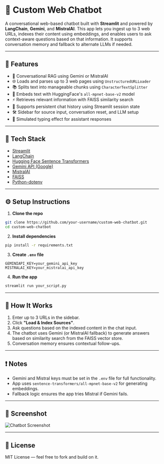 
# 🤖 Custom Web Chatbot

A conversational web-based chatbot built with **Streamlit** and powered by **LangChain**, **Gemini**, and **MistralAI**. This app lets you ingest up to 3 web URLs, indexes their content using embeddings, and enables users to ask context-aware questions based on that information. It supports conversation memory and fallback to alternate LLMs if needed.

---

## 🚀 Features

- 🧠 Conversational RAG using Gemini or MistralAI
- 🌐 Loads and parses up to 3 web pages using `UnstructuredURLLoader`
- 📚 Splits text into manageable chunks using `CharacterTextSplitter`
- 🧬 Embeds text with HuggingFace's `all-mpnet-base-v2` model
- ⚡ Retrieves relevant information with FAISS similarity search
- 🔁 Supports persistent chat history using Streamlit session state
- 🛠️ Sidebar for source input, conversation reset, and LLM setup
- 💬 Simulated typing effect for assistant responses

---

## 🧱 Tech Stack

- [Streamlit](https://streamlit.io/)
- [LangChain](https://www.langchain.com/)
- [Hugging Face Sentence Transformers](https://www.sbert.net/)
- [Gemini API (Google)](https://ai.google.dev/)
- [MistralAI](https://mistral.ai/)
- [FAISS](https://github.com/facebookresearch/faiss)
- [Python-dotenv](https://pypi.org/project/python-dotenv/)

---

## ⚙️ Setup Instructions

1. **Clone the repo**

```bash
git clone https://github.com/your-username/custom-web-chatbot.git
cd custom-web-chatbot
```

2. **Install dependencies**

```bash
pip install -r requirements.txt
```

3. **Create `.env` file**

```env
GEMINIAPI_KEY=your_gemini_api_key
MISTRALAI_KEY=your_mistralai_api_key
```

4. **Run the app**

```bash
streamlit run your_script.py
```

---

## 🧪 How It Works

1. Enter up to 3 URLs in the sidebar.
2. Click **"Load & Index Sources"**.
3. Ask questions based on the indexed content in the chat input.
4. The chatbot uses Gemini (or MistralAI fallback) to generate answers based on similarity search from the FAISS vector store.
5. Conversation memory ensures contextual follow-ups.

---

## ❗ Notes

- Gemini and Mistral keys must be set in the `.env` file for full functionality.
- App uses `sentence-transformers/all-mpnet-base-v2` for generating embeddings.
- Fallback logic ensures the app tries Mistral if Gemini fails.

---

## 📸 Screenshot

![Chatbot Screenshot](screenshot.png)

---

## 📄 License

MIT License — feel free to fork and build on it.
